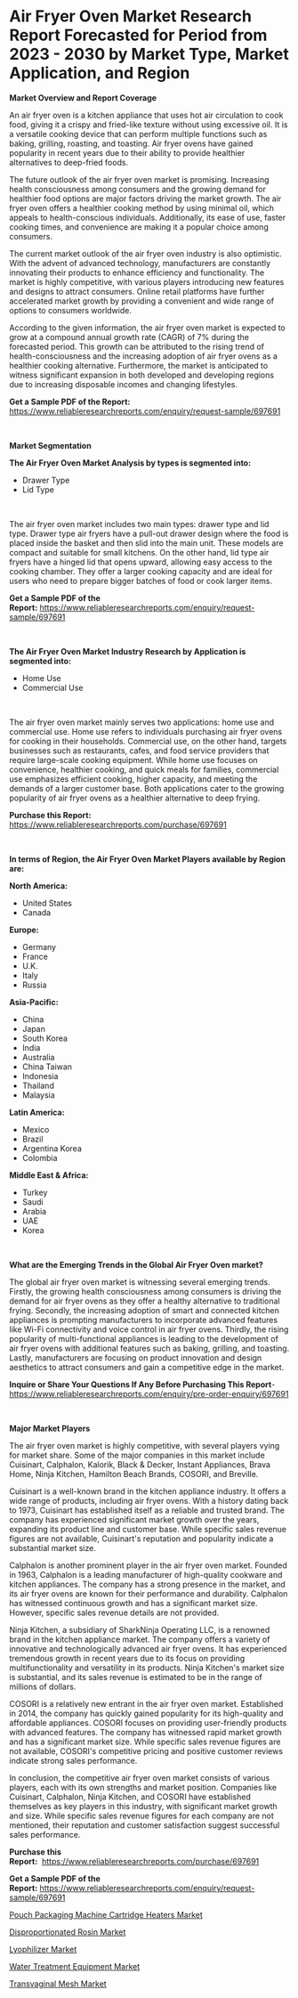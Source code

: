 <p><h1>Air Fryer Oven Market Research Report Forecasted for Period from 2023 -  2030 by Market Type, Market Application, and Region</h1></p><p><strong>Market Overview and Report Coverage</strong></p>
<p><p>An air fryer oven is a kitchen appliance that uses hot air circulation to cook food, giving it a crispy and fried-like texture without using excessive oil. It is a versatile cooking device that can perform multiple functions such as baking, grilling, roasting, and toasting. Air fryer ovens have gained popularity in recent years due to their ability to provide healthier alternatives to deep-fried foods.</p><p>The future outlook of the air fryer oven market is promising. Increasing health consciousness among consumers and the growing demand for healthier food options are major factors driving the market growth. The air fryer oven offers a healthier cooking method by using minimal oil, which appeals to health-conscious individuals. Additionally, its ease of use, faster cooking times, and convenience are making it a popular choice among consumers.</p><p>The current market outlook of the air fryer oven industry is also optimistic. With the advent of advanced technology, manufacturers are constantly innovating their products to enhance efficiency and functionality. The market is highly competitive, with various players introducing new features and designs to attract consumers. Online retail platforms have further accelerated market growth by providing a convenient and wide range of options to consumers worldwide.</p><p>According to the given information, the air fryer oven market is expected to grow at a compound annual growth rate (CAGR) of 7% during the forecasted period. This growth can be attributed to the rising trend of health-consciousness and the increasing adoption of air fryer ovens as a healthier cooking alternative. Furthermore, the market is anticipated to witness significant expansion in both developed and developing regions due to increasing disposable incomes and changing lifestyles.</p></p>
<p><strong>Get a Sample PDF of the Report:</strong> <a href="https://www.reliableresearchreports.com/enquiry/request-sample/697691">https://www.reliableresearchreports.com/enquiry/request-sample/697691</a></p>
<p>&nbsp;</p>
<p><strong>Market Segmentation</strong></p>
<p><strong>The Air Fryer Oven Market Analysis by types is segmented into:</strong></p>
<p><ul><li>Drawer Type</li><li>Lid Type</li></ul></p>
<p>&nbsp;</p>
<p><p>The air fryer oven market includes two main types: drawer type and lid type. Drawer type air fryers have a pull-out drawer design where the food is placed inside the basket and then slid into the main unit. These models are compact and suitable for small kitchens. On the other hand, lid type air fryers have a hinged lid that opens upward, allowing easy access to the cooking chamber. They offer a larger cooking capacity and are ideal for users who need to prepare bigger batches of food or cook larger items.</p></p>
<p><strong>Get a Sample PDF of the Report:</strong>&nbsp;<a href="https://www.reliableresearchreports.com/enquiry/request-sample/697691">https://www.reliableresearchreports.com/enquiry/request-sample/697691</a></p>
<p>&nbsp;</p>
<p><strong>The Air Fryer Oven Market Industry Research by Application is segmented into:</strong></p>
<p><ul><li>Home Use</li><li>Commercial Use</li></ul></p>
<p>&nbsp;</p>
<p><p>The air fryer oven market mainly serves two applications: home use and commercial use. Home use refers to individuals purchasing air fryer ovens for cooking in their households. Commercial use, on the other hand, targets businesses such as restaurants, cafes, and food service providers that require large-scale cooking equipment. While home use focuses on convenience, healthier cooking, and quick meals for families, commercial use emphasizes efficient cooking, higher capacity, and meeting the demands of a larger customer base. Both applications cater to the growing popularity of air fryer ovens as a healthier alternative to deep frying.</p></p>
<p><strong>Purchase this Report:</strong>&nbsp; <a href="https://www.reliableresearchreports.com/purchase/697691">https://www.reliableresearchreports.com/purchase/697691</a></p>
<p>&nbsp;</p>
<p><strong>In terms of Region, the Air Fryer Oven Market Players available by Region are:</strong></p>
<p>
    <p> <strong> North America: </strong>
        <ul>
            <li>United States</li>
            <li>Canada</li>
        </ul>
        </p> 
    <p> <strong> Europe: </strong>
        <ul>
            <li>Germany</li>
            <li>France</li>
            <li>U.K.</li>
            <li>Italy</li>
            <li>Russia</li>
        </ul>
        </p> 
    <p> <strong> Asia-Pacific: </strong>
        <ul>
            <li>China</li>
            <li>Japan</li>
            <li>South Korea</li>
            <li>India</li>
            <li>Australia</li>
            <li>China Taiwan</li>
            <li>Indonesia</li>
            <li>Thailand</li>
            <li>Malaysia</li>
        </ul>
        </p> 
    <p> <strong> Latin America: </strong>
        <ul>
            <li>Mexico</li>
            <li>Brazil</li>
            <li>Argentina Korea</li>
            <li>Colombia</li>
        </ul>
        </p> 
    <p> <strong> Middle East & Africa: </strong>
        <ul>
            <li>Turkey</li>
            <li>Saudi</li>
            <li>Arabia</li>
            <li>UAE</li>
            <li>Korea</li>
        </ul>
    </p>
    </p>
<p>&nbsp;</p>
<p><strong>What are the Emerging Trends in the Global Air Fryer Oven market?</strong></p>
<p><p>The global air fryer oven market is witnessing several emerging trends. Firstly, the growing health consciousness among consumers is driving the demand for air fryer ovens as they offer a healthy alternative to traditional frying. Secondly, the increasing adoption of smart and connected kitchen appliances is prompting manufacturers to incorporate advanced features like Wi-Fi connectivity and voice control in air fryer ovens. Thirdly, the rising popularity of multi-functional appliances is leading to the development of air fryer ovens with additional features such as baking, grilling, and toasting. Lastly, manufacturers are focusing on product innovation and design aesthetics to attract consumers and gain a competitive edge in the market.</p></p>
<p><strong>Inquire or Share Your Questions If Any Before Purchasing This Report</strong>- <a href="https://www.reliableresearchreports.com/enquiry/pre-order-enquiry/697691">https://www.reliableresearchreports.com/enquiry/pre-order-enquiry/697691</a></p>
<p>&nbsp;</p>
<p><strong>Major Market Players</strong></p>
<p><p>The air fryer oven market is highly competitive, with several players vying for market share. Some of the major companies in this market include Cuisinart, Calphalon, Kalorik, Black & Decker, Instant Appliances, Brava Home, Ninja Kitchen, Hamilton Beach Brands, COSORI, and Breville.</p><p>Cuisinart is a well-known brand in the kitchen appliance industry. It offers a wide range of products, including air fryer ovens. With a history dating back to 1973, Cuisinart has established itself as a reliable and trusted brand. The company has experienced significant market growth over the years, expanding its product line and customer base. While specific sales revenue figures are not available, Cuisinart's reputation and popularity indicate a substantial market size.</p><p>Calphalon is another prominent player in the air fryer oven market. Founded in 1963, Calphalon is a leading manufacturer of high-quality cookware and kitchen appliances. The company has a strong presence in the market, and its air fryer ovens are known for their performance and durability. Calphalon has witnessed continuous growth and has a significant market size. However, specific sales revenue details are not provided.</p><p>Ninja Kitchen, a subsidiary of SharkNinja Operating LLC, is a renowned brand in the kitchen appliance market. The company offers a variety of innovative and technologically advanced air fryer ovens. It has experienced tremendous growth in recent years due to its focus on providing multifunctionality and versatility in its products. Ninja Kitchen's market size is substantial, and its sales revenue is estimated to be in the range of millions of dollars.</p><p>COSORI is a relatively new entrant in the air fryer oven market. Established in 2014, the company has quickly gained popularity for its high-quality and affordable appliances. COSORI focuses on providing user-friendly products with advanced features. The company has witnessed rapid market growth and has a significant market size. While specific sales revenue figures are not available, COSORI's competitive pricing and positive customer reviews indicate strong sales performance.</p><p>In conclusion, the competitive air fryer oven market consists of various players, each with its own strengths and market position. Companies like Cuisinart, Calphalon, Ninja Kitchen, and COSORI have established themselves as key players in this industry, with significant market growth and size. While specific sales revenue figures for each company are not mentioned, their reputation and customer satisfaction suggest successful sales performance.</p></p>
<p><strong>Purchase this Report:</strong>&nbsp;&nbsp;<a href="https://www.reliableresearchreports.com/purchase/697691">https://www.reliableresearchreports.com/purchase/697691</a></p>
<p></p>
<p><strong>Get a Sample PDF of the Report:</strong>&nbsp;<a href="https://www.reliableresearchreports.com/enquiry/request-sample/697691">https://www.reliableresearchreports.com/enquiry/request-sample/697691</a></p>
<p><p><a href="https://github.com/Chiragrp22/Market-Research-Report-List-1/blob/main/pouch-packaging-machine-cartridge-heaters-market.md">Pouch Packaging Machine Cartridge Heaters Market</a></p><p><a href="https://medium.com/@sandramurphy56/disproportionated-rosin-market-size-growth-forecast-2023-2030-415a3615b952">Disproportionated Rosin Market</a></p><p><a href="https://www.linkedin.com/pulse/lyophilizer-market-share-amp-new-trends-analysis-report-type-gmwye/">Lyophilizer Market</a></p><p><a href="https://www.linkedin.com/pulse/water-treatment-equipment-market-share-amp-new-trends-analysis-zic1e/">Water Treatment Equipment Market</a></p><p><a href="https://medium.com/@danesanford_55006/transvaginal-mesh-market-size-cagr-trends-2024-2030-20290028f843">Transvaginal Mesh Market</a></p></p>